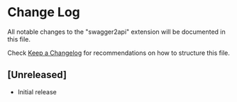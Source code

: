 # Change Log

All notable changes to the "swagger2api" extension will be documented in this file.

Check [Keep a Changelog](http://keepachangelog.com/) for recommendations on how to structure this file.

## [Unreleased]

- Initial release